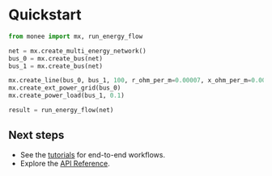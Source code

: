 
# Quickstart

```python
from monee import mx, run_energy_flow

net = mx.create_multi_energy_network()
bus_0 = mx.create_bus(net)
bus_1 = mx.create_bus(net)

mx.create_line(bus_0, bus_1, 100, r_ohm_per_m=0.00007, x_ohm_per_m=0.00007)
mx.create_ext_power_grid(bus_0)
mx.create_power_load(bus_1, 0.1)

result = run_energy_flow(net)
```

## Next steps

- See the [tutorials](tutorials/index) for end-to-end workflows.
- Explore the [API Reference](api/index).
